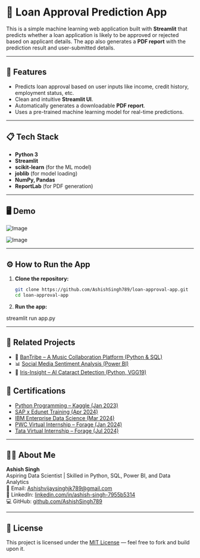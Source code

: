 # 🏦 Loan Approval Prediction App

This is a simple machine learning web application built with **Streamlit** that predicts whether a loan application is likely to be approved or rejected based on applicant details. The app also generates a **PDF report** with the prediction result and user-submitted details.

---

## 🚀 Features

- Predicts loan approval based on user inputs like income, credit history, employment status, etc.
- Clean and intuitive **Streamlit UI**.
- Automatically generates a downloadable **PDF report**.
- Uses a pre-trained machine learning model for real-time predictions.

---

## 📋 Tech Stack

- **Python 3**
- **Streamlit**
- **scikit-learn** (for the ML model)
- **joblib** (for model loading)
- **NumPy, Pandas**
- **ReportLab** (for PDF generation)

---

## 🖥️ Demo

![Image](https://github.com/user-attachments/assets/46fb0cc5-156f-44cf-9950-63afe5ed860e)

![Image](https://github.com/user-attachments/assets/87372ec4-f824-4c6c-8afb-54fb21a3b1d0)

---
## ⚙️ How to Run the App

1. **Clone the repository:**
   ```bash
   git clone https://github.com/AshishSingh789/loan-approval-app.git
   cd loan-approval-app
2. **Run the app:**

streamlit run app.py



---

## 📂 Related Projects

- 🎵 [BanTribe – A Music Collaboration Platform (Python & SQL)](https://github.com/ASHISHJK786/-BandTribe_a_Python-project)
- 📊 [Social Media Sentiment Analysis (Power BI)](https://github.com/ASHISHJK786/Social_Media_Sentiment_Analysis)
- 🧠 [Iris-Insight – AI Cataract Detection (Python, VGG19)](https://github.com/AshishSingh789/Iris-Insight-)

## 📄 Certifications

- [Python Programming – Kaggle (Jan 2023)](https://drive.google.com/file/d/1cJKWmn9qZ1-HsHV9zI5eDTjZ20_Uglkb/view?usp=sharing)
- [SAP x Edunet Training (Apr 2024)](https://drive.google.com/file/d/1aSxp0hv2H00I82XSD2xWMaHBoWpVgEMA/view?usp=sharing)
- [IBM Enterprise Data Science (Mar 2024)](https://drive.google.com/file/d/1qhZ1QEuNxbYu3HLf4SItG2Rwy73TWoNS/view?usp=sharing)
- [PWC Virtual Internship – Forage (Jan 2024)](https://drive.google.com/file/d/1I64aJZYf-x4UFCIkBSYcNFgLXdjt6VZF/view?usp=sharing)
- [Tata Virtual Internship – Forage (Jul 2024)](https://drive.google.com/file/d/14HOgI_iXnxupH3esOEIvVt_rO5uwyJgz/view?usp=sharing)

---

## 🙋‍♂️ About Me

**Ashish Singh**  
Aspiring Data Scientist | Skilled in Python, SQL, Power BI, and Data Analytics  
📧 Email: Ashishvijaysinghjk789@gmail.com  
🔗 LinkedIn: [linkedin.com/in/ashish-singh-7955b5314](https://www.linkedin.com/in/ashish-singh-7955b5314)  
💻 GitHub: [github.com/AshishSingh789](https://github.com/AshishSingh789)

---

## 📜 License

This project is licensed under the [MIT License](https://choosealicense.com/licenses/mit/) — feel free to fork and build upon it.



